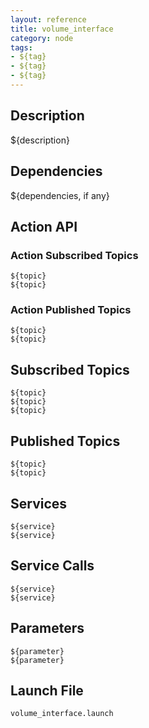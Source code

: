 ```yaml
---
layout: reference
title: volume_interface
category: node
tags: 
- ${tag}
- ${tag}
- ${tag}
---
```


## Description
${description}

## Dependencies
${dependencies, if any}

## Action API
### Action Subscribed Topics
``${topic}``  
``${topic}``  

### Action Published Topics
``${topic}``  
``${topic}``  

## Subscribed Topics
``${topic}``  
``${topic}``  
``${topic}``  

## Published Topics
``${topic}``  
``${topic}``  

## Services
``${service}``  
``${service}``  

## Service Calls
``${service}``  
``${service}``  

## Parameters
``${parameter}``  
``${parameter}``  

## Launch File
``volume_interface.launch``  